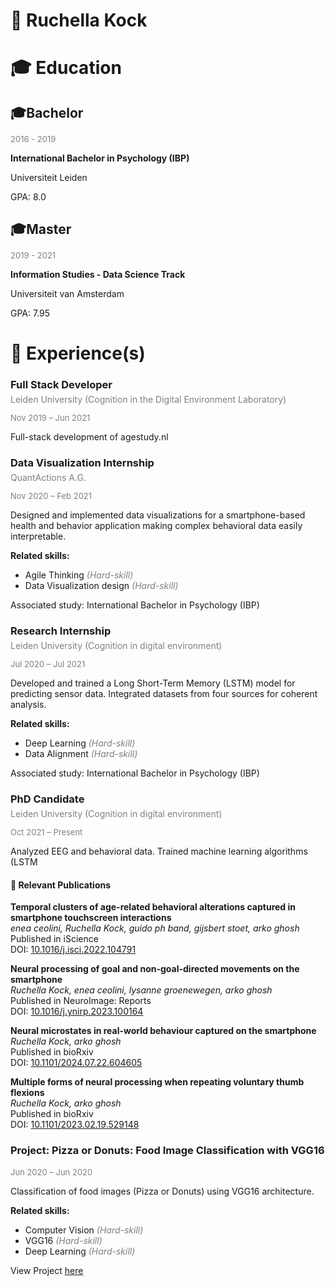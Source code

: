 <div><h1>👤 Ruchella Kock</h1><h1>🎓 Education</h1><h2 style='margin-bottom:5px;'>🎓Bachelor</h2><p style='font-size:small;color:gray;'>2016 - 2019</p><p><strong>International Bachelor in Psychology (IBP)</strong></p><p>Universiteit Leiden</p><p>GPA: 8.0</p></div><h2 style='margin-bottom:5px;'>🎓Master</h2><p style='font-size:small;color:gray;'>2019 - 2021</p><p><strong>Information Studies - Data Science Track</strong></p><p>Universiteit van Amsterdam</p><p>GPA: 7.95</p></div><h1>💼 Experience(s) </h1><div><h3 style='margin-bottom:5px;'>Full Stack Developer</h3><p style='margin:2px 0;color:gray;'>Leiden University (Cognition in the Digital Environment Laboratory)</p><p style='font-size:small;color:gray;'>Nov 2019 – Jun 2021</p><p>Full-stack development of agestudy.nl</p></div></div><div><h3 style='margin-bottom:5px;'>Data Visualization Internship</h3><p style='margin:2px 0;color:gray;'>QuantActions A.G.</p><p style='font-size:small;color:gray;'>Nov 2020 – Feb 2021</p><p>Designed and implemented data visualizations for a smartphone-based health and behavior application making complex behavioral data easily interpretable.</p><p><strong>Related skills:</strong></p><ul><li><span>Agile Thinking <em style='color: gray;'>(Hard-skill)</em></span></li><li><span>Data Visualization design <em style='color: gray;'>(Hard-skill)</em></span></li></ul></div><p>Associated study: International Bachelor in Psychology (IBP)</p></div><div><h3 style='margin-bottom:5px;'>Research Internship</h3><p style='margin:2px 0;color:gray;'>Leiden University (Cognition in digital environment)</p><p style='font-size:small;color:gray;'>Jul 2020 – Jul 2021</p><p>Developed and trained a Long Short-Term Memory (LSTM) model for predicting sensor data. Integrated datasets from four sources for coherent analysis.</p><p><strong>Related skills:</strong></p><ul><li><span>Deep Learning <em style='color: gray;'>(Hard-skill)</em></span></li><li><span>Data Alignment <em style='color: gray;'>(Hard-skill)</em></span></li></ul></div><p>Associated study: International Bachelor in Psychology (IBP)</p></div><div><h3 style='margin-bottom:5px;'>PhD Candidate</h3><p style='margin:2px 0;color:gray;'>Leiden University (Cognition in digital environment)</p><p style='font-size:small;color:gray;'>Oct 2021 – Present</p><p>Analyzed EEG and behavioral data. Trained machine learning algorithms (LSTM</p></div><h4>📃 Relevant Publications</h4><p><strong>Temporal clusters of age-related behavioral alterations captured in smartphone touchscreen interactions</strong><br><em>enea ceolini, Ruchella Kock, guido ph band, gijsbert stoet, arko ghosh</em><br>Published in iScience<br>DOI: <a href='https://doi.org/10.1016/j.isci.2022.104791' target='_blank'>10.1016/j.isci.2022.104791</a></p><p><strong>Neural processing of goal and non-goal-directed movements on the smartphone</strong><br><em>Ruchella Kock, enea ceolini, lysanne groenewegen, arko ghosh</em><br>Published in NeuroImage: Reports<br>DOI: <a href='https://doi.org/10.1016/j.ynirp.2023.100164' target='_blank'>10.1016/j.ynirp.2023.100164</a></p><p><strong>Neural microstates in real-world behaviour captured on the smartphone</strong><br><em>Ruchella Kock, arko ghosh</em><br>Published in bioRxiv<br>DOI: <a href='https://doi.org/10.1101/2024.07.22.604605' target='_blank'>10.1101/2024.07.22.604605</a></p><p><strong>Multiple forms of neural processing when repeating voluntary thumb flexions</strong><br><em>Ruchella Kock, arko ghosh</em><br>Published in bioRxiv<br>DOI: <a href='https://doi.org/10.1101/2023.02.19.529148' target='_blank'>10.1101/2023.02.19.529148</a></p></div><div><h3>Project: Pizza or Donuts: Food Image Classification with VGG16</h3><p style='font-size:small;color:gray;'>Jun 2020 – Jun 2020</p><p>Classification of food images (Pizza or Donuts) using VGG16 architecture.</p><p><strong>Related skills:</strong></p><ul><li><span>Computer Vision <em style='color: gray;'>(Hard-skill)</em></span></li><li><span>VGG16 <em style='color: gray;'>(Hard-skill)</em></span></li><li><span>Deep Learning <em style='color: gray;'>(Hard-skill)</em></span></li></ul></div><p>View Project <a href='http://rushkock-env.eba-yi6rkpue.us-east-1.elasticbeanstalk.com/computer_vision' target='_blank'>here</a></p></div></div>